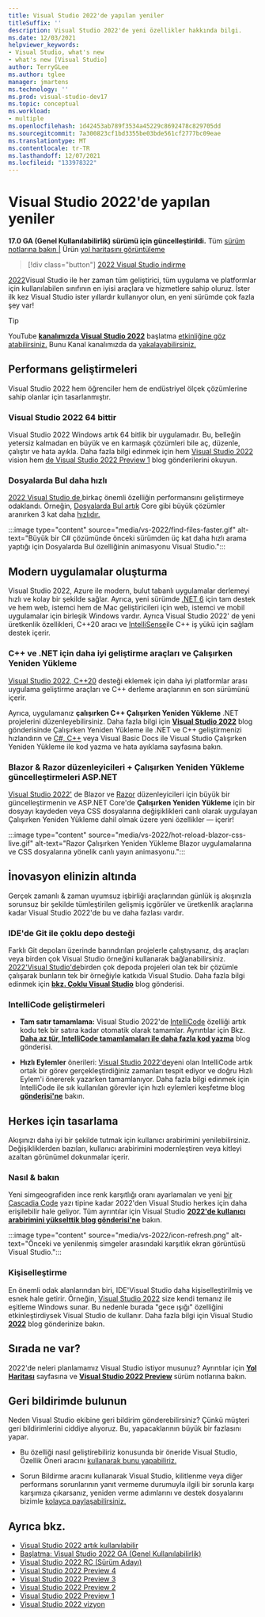 ```yaml
---
title: Visual Studio 2022'de yapılan yeniler
titleSuffix: ''
description: Visual Studio 2022'de yeni özellikler hakkında bilgi.
ms.date: 12/03/2021
helpviewer_keywords:
- Visual Studio, what's new
- what's new [Visual Studio]
author: TerryGLee
ms.author: tglee
manager: jmartens
ms.technology: ''
ms.prod: visual-studio-dev17
ms.topic: conceptual
ms.workload:
- multiple
ms.openlocfilehash: 1d42453ab789f3534a45229c8692478c829705dd
ms.sourcegitcommit: 7a300823cf1bd3355be03bde561cf2777bc09eae
ms.translationtype: MT
ms.contentlocale: tr-TR
ms.lasthandoff: 12/07/2021
ms.locfileid: "133978322"
---
```

# <a name="whats-new-in-visual-studio-2022"></a>Visual Studio 2022'de yapılan yeniler

**17.0 GA (Genel Kullanılabilirlik) sürümü için güncelleştirildi.** Tüm [sürüm notlarına bakın |](/visualstudio/releases/2022/release-notes) Ürün [yol haritasını görüntüleme](/visualstudio/productinfo/vs-roadmap/)

>[!div class="button"]
>[2022 Visual Studio indirme](https://visualstudio.microsoft.com/downloads/)

[2022](https://visualstudio.microsoft.com/vs/)Visual Studio ile her zaman tüm geliştirici, tüm uygulama ve platformlar için kullanılabilen sınıfının en iyisi araçlara ve hizmetlere sahip oluruz. İster ilk kez Visual Studio ister yıllardır kullanıyor olun, en yeni sürümde çok fazla şey var!

> [!TIP]
> YouTube [**kanalımızda Visual Studio 2022**](https://www.youtube.com/watch?v=f8jXO946eDw) başlatma [etkinliğine göz atabilirsiniz.](https://www.youtube.com/visualstudio) Bunu Kanal kanalımızda da [yakalayabilirsiniz.](https://www.twitch.tv/visualstudio)

## <a name="performance-improvements"></a>Performans geliştirmeleri

Visual Studio 2022 hem öğrenciler hem de endüstriyel ölçek çözümlerine sahip olanlar için tasarlanmıştır.

### <a name="visual-studio-2022-is-64-bit"></a>Visual Studio 2022 64 bittir

Visual Studio 2022 Windows artık 64 bitlik bir uygulamadır. Bu, belleğin yetersiz kalmadan en büyük ve en karmaşık çözümleri bile aç, düzenle, çalıştır ve hata ayıkla. Daha fazla bilgi edinmek için hem [Visual Studio 2022](https://devblogs.microsoft.com/visualstudio/visual-studio-2022/) vision hem [de Visual Studio 2022 Preview 1](https://devblogs.microsoft.com/visualstudio/visual-studio-2022-preview-1-now-available/) blog gönderilerini okuyun.

### <a name="find-in-files-is-faster"></a>Dosyalarda Bul daha hızlı

[2022 Visual Studio de,](https://devblogs.microsoft.com/visualstudio/visual-studio-2022-preview-4-is-now-available/)birkaç önemli özelliğin performansını geliştirmeye odaklandı. Örneğin, [Dosyalarda Bul artık](find-in-files.md) Core gibi büyük çözümler aranırken 3 kat daha [hızlıdır.](https://github.com/OrchardCMS/OrchardCore)

:::image type="content" source="media/vs-2022/find-files-faster.gif" alt-text="Büyük bir C# çözümünde önceki sürümden üç kat daha hızlı arama yaptığı için Dosyalarda Bul özelliğinin animasyonu Visual Studio.":::

## <a name="build-modern-apps"></a>Modern uygulamalar oluşturma

Visual Studio 2022, Azure ile modern, bulut tabanlı uygulamalar derlemeyi hızlı ve kolay bir şekilde sağlar. Ayrıca, yeni sürümde [.NET 6](https://devblogs.microsoft.com/dotnet/announcing-net-6/) için tam destek ve hem web, istemci hem de Mac geliştiricileri için web, istemci ve mobil uygulamalar için birleşik Windows vardır. Ayrıca Visual Studio 2022' de yeni üretkenlik özellikleri, C++20 aracı ve [IntelliSense](using-intellisense.md)ile C++ iş yükü için sağlam destek içerir.

### <a name="better-dev-tools-for-c-and-net-and-hot-reload"></a>C++ ve .NET için daha iyi geliştirme araçları ve Çalışırken Yeniden Yükleme

[Visual Studio 2022, C++20](https://devblogs.microsoft.com/visualstudio/visual-studio-2022-preview-2-is-out/) desteği eklemek için daha iyi platformlar arası uygulama geliştirme araçları ve C++ derleme araçlarının en son sürümünü içerir.

Ayrıca, uygulamanız **çalışırken C++ Çalışırken Yeniden Yükleme** .NET projelerini düzenleyebilirsiniz. Daha fazla bilgi için [**Visual Studio 2022**](https://devblogs.microsoft.com/visualstudio/speed-up-your-dotnet-and-cplusplus-development-with-hot-reload-in-visual-studio-2022/) blog gönderisinde Çalışırken Yeniden Yükleme ile .NET ve C++ geliştirmenizi hızlandırın ve [C#, C++](../debugger/hot-reload.md) veya Visual Basic Docs ile Visual Studio Çalışırken Yeniden Yükleme ile kod yazma ve hata ayıklama sayfasına bakın.

### <a name="updates-for-blazor--razor-editors--hot-reload-for-aspnet"></a>Blazor & Razor düzenleyicileri + Çalışırken Yeniden Yükleme güncelleştirmeleri ASP.NET

[Visual Studio 2022'](https://devblogs.microsoft.com/visualstudio/visual-studio-2022-preview-4-is-now-available/) de Blazor ve [Razor](https://devblogs.microsoft.com/visualstudio/introducing-the-new-razor-editor-in-visual-studio-2022/) düzenleyicileri için büyük bir güncelleştirmenin ve ASP.NET Core'de **Çalışırken Yeniden Yükleme** için bir dosyayı kaydeden veya CSS dosyalarına değişiklikleri canlı olarak uygulayan Çalışırken Yeniden Yükleme dahil olmak üzere yeni özellikler &mdash; içerir! 

:::image type="content" source="media/vs-2022/hot-reload-blazor-css-live.gif" alt-text="Razor Çalışırken Yeniden Yükleme Blazor uygulamalarına ve CSS dosyalarına yönelik canlı yayın animasyonu.":::

## <a name="innovation-at-your-fingertips"></a>İnovasyon elinizin altında

Gerçek zamanlı & zaman uyumsuz işbirliği araçlarından günlük iş akışınızla sorunsuz bir şekilde tümleştirilen gelişmiş içgörüler ve üretkenlik araçlarına kadar Visual Studio 2022'de bu ve daha fazlası vardır.

### <a name="multi-repo-support-with-git-in-the-ide"></a>IDE'de Git ile çoklu depo desteği

Farklı Git depoları üzerinde barındırılan projelerle çalıştıysanız, dış araçları veya birden çok Visual Studio örneğini kullanarak bağlanabilirsiniz. [2022'Visual Studio'de](https://devblogs.microsoft.com/visualstudio/visual-studio-2022-preview-3-now-available/)birden çok depoda projeleri olan tek bir çözümle çalışarak bunların tek bir örneğiyle katkıda Visual Studio. Daha fazla bilgi edinmek için [**bkz. Çoklu Visual Studio**](https://devblogs.microsoft.com/visualstudio/multi-repo-support-in-visual-studio/) blog gönderisi.

### <a name="intellicode-improvements"></a>IntelliCode geliştirmeleri

* **Tam satır tamamlama:** Visual Studio 2022'de [IntelliCode](/visualstudio/intellicode/) özelliği artık kodu tek bir satıra kadar otomatik olarak tamamlar. Ayrıntılar için Bkz. [**Daha az tür, IntelliCode tamamlamaları ile daha fazla kod yazma**](https://devblogs.microsoft.com/visualstudio/type-less-code-more-with-intellicode-completions/) blog gönderisi.

* **Hızlı Eylemler** önerileri: [Visual Studio 2022'de](https://devblogs.microsoft.com/visualstudio/visual-studio-2022-preview-4-is-now-available/)yeni olan IntelliCode artık ortak bir görev gerçekleştirdiğiniz [](quick-actions.md)zamanları tespit ediyor ve doğru Hızlı Eylem'i önererek yazarken tamamlanıyor. Daha fazla bilgi edinmek için IntelliCode ile sık kullanılan görevler için hızlı eylemleri keşfetme blog [**gönderisi'ne**](https://devblogs.microsoft.com/visualstudio/discover-quick-action-intellicode/) bakın.

## <a name="designing-for-everyone"></a>Herkes için tasarlama

Akışınızı daha iyi bir şekilde tutmak için kullanıcı arabirimini yenilebilirsiniz. Değişikliklerden bazıları, kullanıcı arabirimini modernleştiren veya kitleyi azaltan görünümel dokunmalar içerir.

### <a name="look--feel"></a>Nasıl & bakın

Yeni simgeografiden ince renk karşıtlığı oranı ayarlamaları ve yeni [bir Cascadia Code](https://github.com/microsoft/cascadia-code#welcome) yazı tipine kadar 2022'den Visual Studio herkes için daha erişilebilir hale geliyor. Tüm ayrıntılar için Visual Studio [**2022'de kullanıcı arabirimini yükselttik blog gönderisi'ne**](https://devblogs.microsoft.com/visualstudio/weve-upgraded-the-ui-in-visual-studio-2022/) bakın.

:::image type="content" source="media/vs-2022/icon-refresh.png" alt-text="Önceki ve yenilenmiş simgeler arasındaki karşıtlık ekran görüntüsü Visual Studio.":::

### <a name="personalization"></a>Kişiselleştirme

En önemli odak alanlarından biri, IDE'Visual Studio daha kişiselleştirilmiş ve esnek hale getirir. Örneğin, [Visual Studio 2022](https://devblogs.microsoft.com/visualstudio/visual-studio-2022-preview-3-now-available/) size kendi temanız ile eşitleme Windows sunar. Bu nedenle burada "gece ışığı" özelliğini etkinleştirdiysek Visual Studio de kullanır. Daha fazla bilgi için Visual Studio [**2022**](https://devblogs.microsoft.com/visualstudio/personalize-your-visual-studio-2022/) blog gönderinize bakın.

## <a name="whats-next"></a>Sırada ne var?

2022'de neleri planlamamız Visual Studio istiyor musunuz? Ayrıntılar için [**Yol Haritası**](/visualstudio/productinfo/vs-roadmap/) sayfasına ve [**Visual Studio 2022 Preview**](/visualstudio/releases/2022/release-notes-preview/) sürüm notlarına bakın.

## <a name="give-us-feedback"></a>Geri bildirimde bulunun

Neden Visual Studio ekibine geri bildirim gönderebilirsiniz? Çünkü müşteri geri bildirimlerini ciddiye alıyoruz. Bu, yapacaklarının büyük bir fazlasını yapar.

* Bu özelliği nasıl geliştirebiliriz konusunda bir öneride Visual Studio, Özellik Öneri aracını [kullanarak bunu yapabiliriz.](suggest-a-feature.md)

* Sorun Bildirme aracını kullanarak Visual Studio, kilitlenme veya diğer performans sorunlarının yanıt vermeme durumuyla ilgili bir sorunla karşı karşımıza çıkarsanız, yeniden verme adımlarını ve destek dosyalarını bizimle [kolayca paylaşabilirsiniz.](how-to-report-a-problem-with-visual-studio.md)

## <a name="see-also"></a>Ayrıca bkz.

* [Visual Studio 2022 artık kullanılabilir](https://devblogs.microsoft.com/visualstudio/visual-studio-2022-now-available/)
* [Başlatma: Visual Studio 2022 GA (Genel Kullanılabilirlik)](https://devblogs.microsoft.com/visualstudio/join-us-november-8th-for-the-launch-of-visual-studio-2022/)
* [Visual Studio 2022 RC (Sürüm Adayı)](https://devblogs.microsoft.com/visualstudio/join-us-november-8th-for-the-launch-of-visual-studio-2022/)
* [Visual Studio 2022 Preview 4](https://devblogs.microsoft.com/visualstudio/visual-studio-2022-preview-4-is-now-available/)
* [Visual Studio 2022 Preview 3](https://devblogs.microsoft.com/visualstudio/visual-studio-2022-preview-3-now-available/)
* [Visual Studio 2022 Preview 2](https://devblogs.microsoft.com/visualstudio/visual-studio-2022-preview-2-is-out/)
* [Visual Studio 2022 Preview 1](https://devblogs.microsoft.com/visualstudio/visual-studio-2022-preview-1-now-available/)
* [Visual Studio 2022 vizyon](https://devblogs.microsoft.com/visualstudio/visual-studio-2022/)